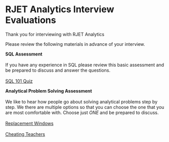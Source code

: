 # RJET Analytics Interview Evaluations

Thank you for interviewing with RJET Analytics

Please review the following materials in advance of your interview.

**SQL Assessment**
<br><br>
If you have any experience in SQL please review this basic assessment and be prepared to discuss and answer the questions.
<br><br>
[SQL 101 Quiz](https://htmlpreview.github.io/?https://github.com/RJETAnalytics/evaluations/blob/main/SQLQuiz101.html)


**Analytical Problem Solving Assessment**
<br><br>
We like to hear how people go about solving analytical problems step by step.  We there are multiple options so that you can choose the one that you are most comfortable with.  Choose just *ONE* and be prepared to discuss.
<br><br>
[Replacement Windows](https://htmlpreview.github.io/?https://github.com/RJETAnalytics/evaluations/blob/main/ReplacementWindows.html)
<br><br>
[Cheating Teachers](https://htmlpreview.github.io/?https://github.com/RJETAnalytics/evaluations/blob/main/CheatingTeachers.html)
